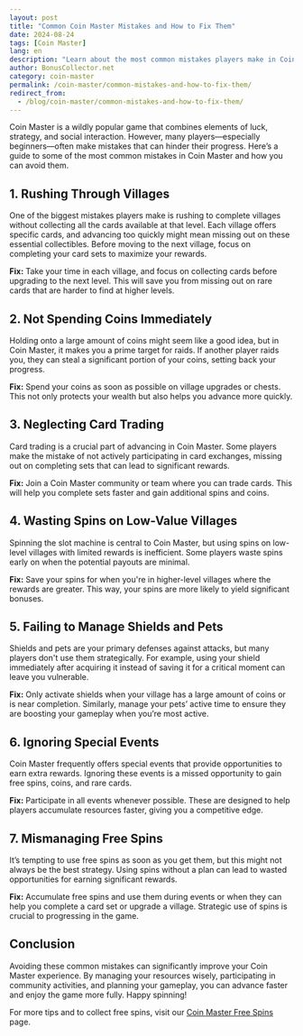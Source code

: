 ```yaml
---
layout: post
title: "Common Coin Master Mistakes and How to Fix Them"
date: 2024-08-24
tags: [Coin Master]
lang: en
description: "Learn about the most common mistakes players make in Coin Master and how to avoid them to improve your game strategy."
author: BonusCollector.net
category: coin-master
permalink: /coin-master/common-mistakes-and-how-to-fix-them/
redirect_from:
  - /blog/coin-master/common-mistakes-and-how-to-fix-them/
---
```


Coin Master is a wildly popular game that combines elements of luck, strategy, and social interaction. However, many players—especially beginners—often make mistakes that can hinder their progress. Here’s a guide to some of the most common mistakes in Coin Master and how you can avoid them.

## 1. Rushing Through Villages

One of the biggest mistakes players make is rushing to complete villages without collecting all the cards available at that level. Each village offers specific cards, and advancing too quickly might mean missing out on these essential collectibles. Before moving to the next village, focus on completing your card sets to maximize your rewards.

**Fix:** Take your time in each village, and focus on collecting cards before upgrading to the next level. This will save you from missing out on rare cards that are harder to find at higher levels.

## 2. Not Spending Coins Immediately

Holding onto a large amount of coins might seem like a good idea, but in Coin Master, it makes you a prime target for raids. If another player raids you, they can steal a significant portion of your coins, setting back your progress.

**Fix:** Spend your coins as soon as possible on village upgrades or chests. This not only protects your wealth but also helps you advance more quickly.

## 3. Neglecting Card Trading

Card trading is a crucial part of advancing in Coin Master. Some players make the mistake of not actively participating in card exchanges, missing out on completing sets that can lead to significant rewards.

**Fix:** Join a Coin Master community or team where you can trade cards. This will help you complete sets faster and gain additional spins and coins.

## 4. Wasting Spins on Low-Value Villages

Spinning the slot machine is central to Coin Master, but using spins on low-level villages with limited rewards is inefficient. Some players waste spins early on when the potential payouts are minimal.

**Fix:** Save your spins for when you're in higher-level villages where the rewards are greater. This way, your spins are more likely to yield significant bonuses.

## 5. Failing to Manage Shields and Pets

Shields and pets are your primary defenses against attacks, but many players don't use them strategically. For example, using your shield immediately after acquiring it instead of saving it for a critical moment can leave you vulnerable.

**Fix:** Only activate shields when your village has a large amount of coins or is near completion. Similarly, manage your pets’ active time to ensure they are boosting your gameplay when you’re most active.

## 6. Ignoring Special Events

Coin Master frequently offers special events that provide opportunities to earn extra rewards. Ignoring these events is a missed opportunity to gain free spins, coins, and rare cards.

**Fix:** Participate in all events whenever possible. These are designed to help players accumulate resources faster, giving you a competitive edge.

## 7. Mismanaging Free Spins

It’s tempting to use free spins as soon as you get them, but this might not always be the best strategy. Using spins without a plan can lead to wasted opportunities for earning significant rewards.

**Fix:** Accumulate free spins and use them during events or when they can help you complete a card set or upgrade a village. Strategic use of spins is crucial to progressing in the game.

## Conclusion

Avoiding these common mistakes can significantly improve your Coin Master experience. By managing your resources wisely, participating in community activities, and planning your gameplay, you can advance faster and enjoy the game more fully. Happy spinning!

For more tips and to collect free spins, visit our [Coin Master Free Spins](https://bonuscollector.net/coin-master-free-spins/) page.